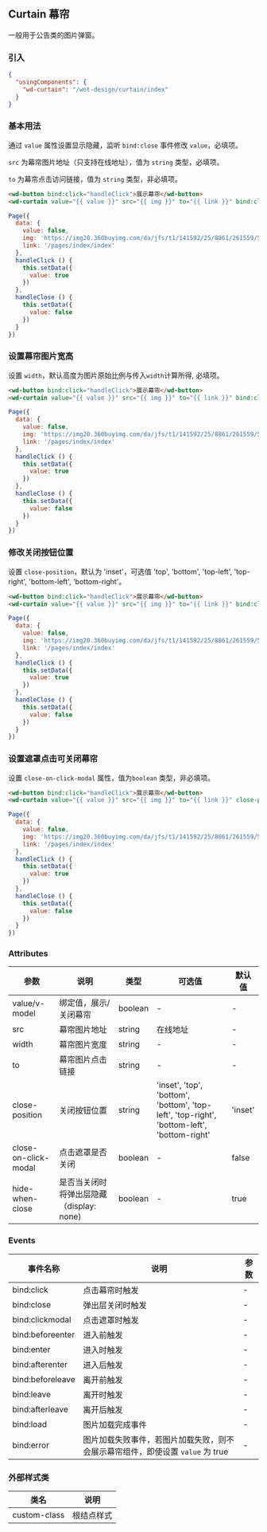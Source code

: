 ## Curtain 幕帘

一般用于公告类的图片弹窗。

### 引入

```json
{
  "usingComponents": {
    "wd-curtain": "/wot-design/curtain/index"
  }
}
```

### 基本用法

通过 `value` 属性设置显示隐藏，监听 `bind:close` 事件修改 `value`，必填项。

`src` 为幕帘图片地址（只支持在线地址），值为 `string` 类型，必填项。

`to` 为幕帘点击访问链接，值为 `string` 类型，非必填项。

```html
<wd-button bind:click="handleClick">展示幕帘</wd-button>
<wd-curtain value="{{ value }}" src="{{ img }}" to="{{ link }}" bind:close="handleClose"></wd-curtain>
```
``` javascript
Page({
  data: {
    value: false,
    img: 'https://img20.360buyimg.com/da/jfs/t1/141592/25/8861/261559/5f68d8c1E33ed78ab/698ad655bfcfbaed.png',
    link: '/pages/index/index'
  },
  handleClick () {
    this.setData({
      value: true
    })
  },
  handleClose () {
    this.setData({
      value: false
    })
  }
})
```

### 设置幕帘图片宽高

设置 `width`，默认高度为图片原始比例与传入`width`计算所得, 必填项。

```html
<wd-button bind:click="handleClick">展示幕帘</wd-button>
<wd-curtain value="{{ value }}" src="{{ img }}" to="{{ link }}" bind:close="handleClose" width="280"></wd-curtain>
```
``` javascript
Page({
  data: {
    value: false,
    img: 'https://img20.360buyimg.com/da/jfs/t1/141592/25/8861/261559/5f68d8c1E33ed78ab/698ad655bfcfbaed.png',
    link: '/pages/index/index'
  },
  handleClick () {
    this.setData({
      value: true
    })
  },
  handleClose () {
    this.setData({
      value: false
    })
  }
})
```

### 修改关闭按钮位置

设置 `close-position`，默认为 'inset'，可选值 'top', 'bottom', 'top-left', 'top-right', 'bottom-left', 'bottom-right'。

```html
<wd-button bind:click="handleClick">展示幕帘</wd-button>
<wd-curtain value="{{ value }}" src="{{ img }}" to="{{ link }}" bind:close="handleClose" close-position="top" width="280"></wd-curtain>
```
``` javascript
Page({
  data: {
    value: false,
    img: 'https://img20.360buyimg.com/da/jfs/t1/141592/25/8861/261559/5f68d8c1E33ed78ab/698ad655bfcfbaed.png',
    link: '/pages/index/index'
  },
  handleClick () {
    this.setData({
      value: true
    })
  },
  handleClose () {
    this.setData({
      value: false
    })
  }
})
```

### 设置遮罩点击可关闭幕帘

设置 `close-on-click-modal` 属性，值为`boolean` 类型，非必填项。

```html
<wd-button bind:click="handleClick">展示幕帘</wd-button>
<wd-curtain value="{{ value }}" src="{{ img }}" to="{{ link }}" close-position="bottom-right" width="280" bind:close="handleClose" close-on-click-modal></wd-curtain>
```
``` javascript
Page({
  data: {
    value: false,
    img: 'https://img20.360buyimg.com/da/jfs/t1/141592/25/8861/261559/5f68d8c1E33ed78ab/698ad655bfcfbaed.png',
    link: '/pages/index/index'
  },
  handleClick () {
    this.setData({
      value: true
    })
  },
  handleClose () {
    this.setData({
      value: false
    })
  }
})
```

### Attributes

| 参数      | 说明                                 | 类型      | 可选值       | 默认值   |
|---------- |------------------------------------ |---------- |------------- |-------- |
| value/v-model | 绑定值，展示/关闭幕帘 | boolean | - | - |
| src | 幕帘图片地址 | string | 在线地址 | - |
| width | 幕帘图片宽度 | string | - | - |
| to | 幕帘图片点击链接 | string | - | - |
| close-position | 关闭按钮位置 | string | 'inset', 'top', 'bottom', 'bottom', 'top-left', 'top-right', 'bottom-left', 'bottom-right' | 'inset' |
| close-on-click-modal | 点击遮罩是否关闭 | boolean | - | false | 
| hide-when-close | 是否当关闭时将弹出层隐藏（display: none) | boolean | - | true |

### Events

| 事件名称      | 说明                                 | 参数     |
|------------- |------------------------------------ |--------- |
| bind:click | 点击幕帘时触发 | - |
| bind:close | 弹出层关闭时触发 | - |
| bind:clickmodal | 点击遮罩时触发 | - |
| bind:beforeenter | 进入前触发 | - |
| bind:enter | 进入时触发 | - |
| bind:afterenter | 进入后触发 | - |
| bind:beforeleave | 离开前触发 | - |
| bind:leave | 离开时触发 | - |
| bind:afterleave | 离开后触发| - |
| bind:load | 图片加载完成事件 | - |
| bind:error | 图片加载失败事件，若图片加载失败，则不会展示幕帘组件，即使设置 `value` 为 true | - |

### 外部样式类

| 类名     | 说明                |
|---------|---------------------|
| custom-class | 根结点样式 |

